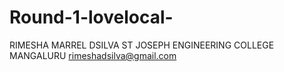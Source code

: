 # Round-1-lovelocal-
RIMESHA MARREL DSILVA
ST JOSEPH ENGINEERING COLLEGE MANGALURU
rimeshadsilva@gmail.com
